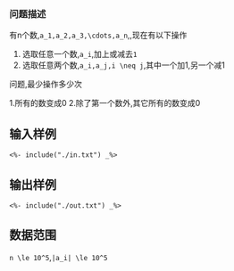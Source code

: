 
### 问题描述

有n个数,``a_1,a_2,a_3,\cdots,a_n``,,现在有以下操作

1. 选取任意一个数,``a_i``,加上或减去``1``
2. 选取任意两个数,``a_i,a_j,i \neq j``,其中一个加1,另一个减1

问题,最少操作多少次

1.所有的数变成0
2.除了第一个数外,其它所有的数变成0


## 输入样例


```plaintext
<%- include("./in.txt") _%>
```

## 输出样例

```plaintext
<%- include("./out.txt") _%>
```

## 数据范围

``n \le 10^5``,``|a_i| \le 10^5``
